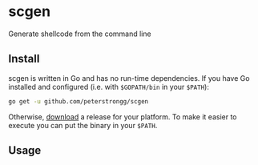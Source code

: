 # scgen

Generate shellcode from the command line

## Install
scgen is written in Go and has no run-time dependencies. If you have Go installed and configured (i.e. with `$GOPATH/bin` in your `$PATH`):
```bash
go get -u github.com/peterstrongg/scgen
```
Otherwise, [download](https://github.com/peterstrongg/scgen/releases) a release for your platform. To make it easier to execute you can put the binary in your `$PATH`.

## Usage
